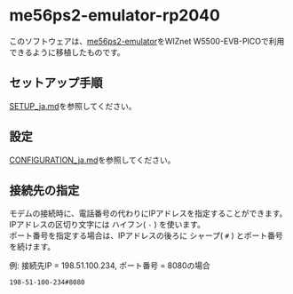 # me56ps2-emulator-rp2040
このソフトウェアは、[me56ps2-emulator](https://github.com/msawahara/me56ps2-emulator)をWIZnet W5500-EVB-PICOで利用できるように移植したものです。

## セットアップ手順
[SETUP_ja.md](SETUP_ja.md)を参照してください。

## 設定
[CONFIGURATION_ja.md](CONFIGURATION_ja.md)を参照してください。

## 接続先の指定
モデムの接続時に、電話番号の代わりにIPアドレスを指定することができます。<br>
IPアドレスの区切り文字には ハイフン( `-` ) を使います。<br>
ポート番号を指定する場合は、IPアドレスの後ろに シャープ( `#` ) とポート番号を続けます。

例: 接続先IP = 198.51.100.234, ポート番号 = 8080の場合
```
198-51-100-234#8080
```
